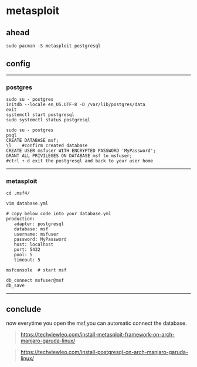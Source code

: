 # metasploit
## ahead
```shell
sudo pacman -S metasploit postgresql
```
## config
---
### postgres
```shell
sudo su - postgres
initdb --locale en_US.UTF-8 -D /var/lib/postgres/data
exit
systemctl start postgresql
sudo systemctl status postgresql

sudo su - postgres
psql        
CREATE DATABASE msf;
\l    #confirm created database
CREATE USER msfuser WITH ENCRYPTED PASSWORD 'MyPassword';
GRANT ALL PRIVILEGES ON DATABASE msf to msfuser;
#ctrl + d exit the postgresql and back to your user home
```
---

### metasploit 
```
cd .msf4/

vim database.yml

# copy below code into your database.yml 
production:
   adapter: postgresql
   database: msf
   username: msfuser
   password: MyPassword
   host: localhost
   port: 5432
   pool: 5
   timeout: 5

msfconsole  # start msf

db_connect msfuser@msf
db_save
```
---
## conclude
now everytime you open the msf,you can automatic connect the database.


>https://techviewleo.com/install-metasploit-framework-on-arch-manjaro-garuda-linux/

>https://techviewleo.com/install-postgresql-on-arch-manjaro-garuda-linux/

